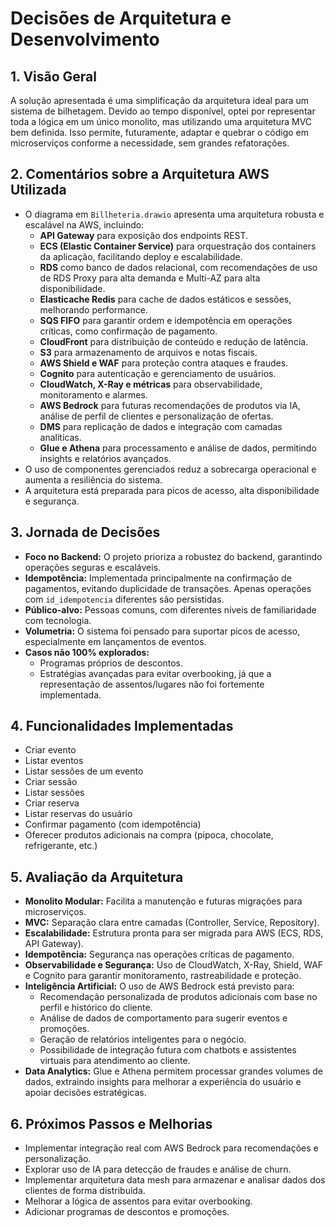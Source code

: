 # Decisões de Arquitetura e Desenvolvimento

## 1. Visão Geral
A solução apresentada é uma simplificação da arquitetura ideal para um sistema de bilhetagem. Devido ao tempo disponível, optei por representar toda a lógica em um único monolito, mas utilizando uma arquitetura MVC bem definida. Isso permite, futuramente, adaptar e quebrar o código em microserviços conforme a necessidade, sem grandes refatorações.

## 2. Comentários sobre a Arquitetura AWS Utilizada
- O diagrama em `Billheteria.drawio` apresenta uma arquitetura robusta e escalável na AWS, incluindo:
  - **API Gateway** para exposição dos endpoints REST.
  - **ECS (Elastic Container Service)** para orquestração dos containers da aplicação, facilitando deploy e escalabilidade.
  - **RDS** como banco de dados relacional, com recomendações de uso de RDS Proxy para alta demanda e Multi-AZ para alta disponibilidade.
  - **Elasticache Redis** para cache de dados estáticos e sessões, melhorando performance.
  - **SQS FIFO** para garantir ordem e idempotência em operações críticas, como confirmação de pagamento.
  - **CloudFront** para distribuição de conteúdo e redução de latência.
  - **S3** para armazenamento de arquivos e notas fiscais.
  - **AWS Shield e WAF** para proteção contra ataques e fraudes.
  - **Cognito** para autenticação e gerenciamento de usuários.
  - **CloudWatch, X-Ray e métricas** para observabilidade, monitoramento e alarmes.
  - **AWS Bedrock** para futuras recomendações de produtos via IA, análise de perfil de clientes e personalização de ofertas.
  - **DMS** para replicação de dados e integração com camadas analíticas.
  - **Glue e Athena** para processamento e análise de dados, permitindo insights e relatórios avançados.
- O uso de componentes gerenciados reduz a sobrecarga operacional e aumenta a resiliência do sistema.
- A arquitetura está preparada para picos de acesso, alta disponibilidade e segurança.

## 3. Jornada de Decisões
- **Foco no Backend:** O projeto prioriza a robustez do backend, garantindo operações seguras e escaláveis.
- **Idempotência:** Implementada principalmente na confirmação de pagamentos, evitando duplicidade de transações. Apenas operações com `id_idempotencia` diferentes são persistidas.
- **Público-alvo:** Pessoas comuns, com diferentes níveis de familiaridade com tecnologia.
- **Volumetria:** O sistema foi pensado para suportar picos de acesso, especialmente em lançamentos de eventos.
- **Casos não 100% explorados:**
  - Programas próprios de descontos.
  - Estratégias avançadas para evitar overbooking, já que a representação de assentos/lugares não foi fortemente implementada.

## 4. Funcionalidades Implementadas
- Criar evento
- Listar eventos
- Listar sessões de um evento
- Criar sessão
- Listar sessões
- Criar reserva
- Listar reservas do usuário
- Confirmar pagamento (com idempotência)
- Oferecer produtos adicionais na compra (pipoca, chocolate, refrigerante, etc.)

## 5. Avaliação da Arquitetura
- **Monolito Modular:** Facilita a manutenção e futuras migrações para microserviços.
- **MVC:** Separação clara entre camadas (Controller, Service, Repository).
- **Escalabilidade:** Estrutura pronta para ser migrada para AWS (ECS, RDS, API Gateway).
- **Idempotência:** Segurança nas operações críticas de pagamento.
- **Observabilidade e Segurança:** Uso de CloudWatch, X-Ray, Shield, WAF e Cognito para garantir monitoramento, rastreabilidade e proteção.
- **Inteligência Artificial:** O uso de AWS Bedrock está previsto para:
  - Recomendação personalizada de produtos adicionais com base no perfil e histórico do cliente.
  - Análise de dados de comportamento para sugerir eventos e promoções.
  - Geração de relatórios inteligentes para o negócio.
  - Possibilidade de integração futura com chatbots e assistentes virtuais para atendimento ao cliente.
- **Data Analytics:** Glue e Athena permitem processar grandes volumes de dados, extraindo insights para melhorar a experiência do usuário e apoiar decisões estratégicas.

## 6. Próximos Passos e Melhorias
- Implementar integração real com AWS Bedrock para recomendações e personalização.
- Explorar uso de IA para detecção de fraudes e análise de churn.
- Implementar arquitetura data mesh para armazenar e analisar dados dos clientes de forma distribuída.
- Melhorar a lógica de assentos para evitar overbooking.
- Adicionar programas de descontos e promoções.
